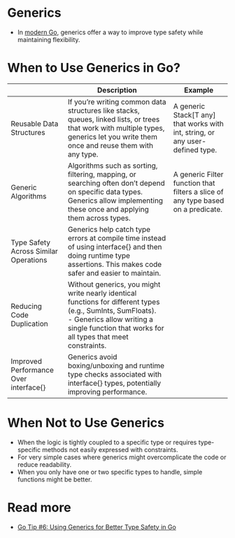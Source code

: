 # Generics
- In [modern Go](https://go.dev/tour/generics/1), generics offer a way to improve type safety while maintaining flexibility.

# When to Use Generics in Go?

|                                       | Description                                                                                                                                                                                                  | Example                                                                          |
|---------------------------------------|--------------------------------------------------------------------------------------------------------------------------------------------------------------------------------------------------------------|----------------------------------------------------------------------------------|
| Reusable Data Structures              | If you’re writing common data structures like stacks, queues, linked lists, or trees that work with multiple types, generics let you write them once and reuse them with any type.                           | A generic Stack[T any] that works with int, string, or any user-defined type.    |
| Generic Algorithms                    | Algorithms such as sorting, filtering, mapping, or searching often don’t depend on specific data types. Generics allow implementing these once and applying them across types.                               | A generic Filter function that filters a slice of any type based on a predicate. |
| Type Safety Across Similar Operations | Generics help catch type errors at compile time instead of using interface{} and then doing runtime type assertions. This makes code safer and easier to maintain.                                           |                                                                                  |
| Reducing Code Duplication             | Without generics, you might write nearly identical functions for different types (e.g., SumInts, SumFloats). <br/>- Generics allow writing a single function that works for all types that meet constraints. |                                                                                  |
| Improved Performance Over interface{} | Generics avoid boxing/unboxing and runtime type checks associated with interface{} types, potentially improving performance.                                                                                 |                                                                                  |

# When Not to Use Generics
- When the logic is tightly coupled to a specific type or requires type-specific methods not easily expressed with constraints.
- For very simple cases where generics might overcomplicate the code or reduce readability.
- When you only have one or two specific types to handle, simple functions might be better.

# Read more
- [Go Tip #6: Using Generics for Better Type Safety in Go](https://medium.com/@lenonrodrigues/go-tip-6-using-generics-for-better-type-safety-in-go-e385a75233c0)